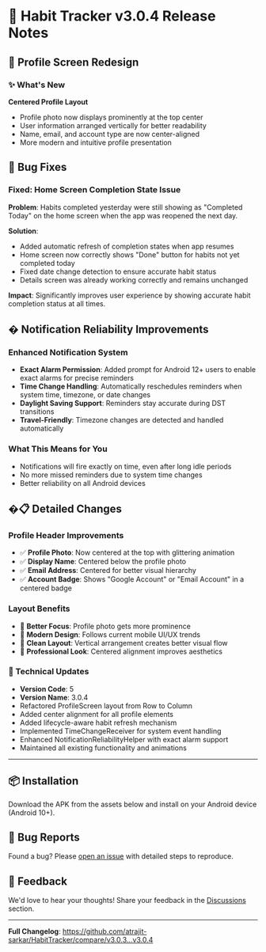 # 🎯 Habit Tracker v3.0.4 Release Notes

## 🎨 Profile Screen Redesign

### ✨ What's New

**Centered Profile Layout**
- Profile photo now displays prominently at the top center
- User information arranged vertically for better readability
- Name, email, and account type are now center-aligned
- More modern and intuitive profile presentation

## 🐛 Bug Fixes

### Fixed: Home Screen Completion State Issue
**Problem**: Habits completed yesterday were still showing as "Completed Today" on the home screen when the app was reopened the next day.

**Solution**: 
- Added automatic refresh of completion states when app resumes
- Home screen now correctly shows "Done" button for habits not yet completed today
- Fixed date change detection to ensure accurate habit status
- Details screen was already working correctly and remains unchanged

**Impact**: Significantly improves user experience by showing accurate habit completion status at all times.

## � Notification Reliability Improvements

### Enhanced Notification System
- **Exact Alarm Permission**: Added prompt for Android 12+ users to enable exact alarms for precise reminders
- **Time Change Handling**: Automatically reschedules reminders when system time, timezone, or date changes
- **Daylight Saving Support**: Reminders stay accurate during DST transitions
- **Travel-Friendly**: Timezone changes are detected and handled automatically

### What This Means for You
- Notifications will fire exactly on time, even after long idle periods
- No more missed reminders due to system time changes
- Better reliability on all Android devices

## �📋 Detailed Changes

### Profile Header Improvements
- ✅ **Profile Photo**: Now centered at the top with glittering animation
- ✅ **Display Name**: Centered below the profile photo
- ✅ **Email Address**: Centered for better visual hierarchy
- ✅ **Account Badge**: Shows "Google Account" or "Email Account" in a centered badge

### Layout Benefits
- 🎯 **Better Focus**: Profile photo gets more prominence
- 📱 **Modern Design**: Follows current mobile UI/UX trends
- 🌟 **Clean Layout**: Vertical arrangement creates better visual flow
- 💎 **Professional Look**: Centered alignment improves aesthetics

### 🔧 Technical Updates
- **Version Code**: 5
- **Version Name**: 3.0.4
- Refactored ProfileScreen layout from Row to Column
- Added center alignment for all profile elements
- Added lifecycle-aware habit refresh mechanism
- Implemented TimeChangeReceiver for system event handling
- Enhanced NotificationReliabilityHelper with exact alarm support
- Maintained all existing functionality and animations

---

## 📦 Installation

Download the APK from the assets below and install on your Android device (Android 10+).

## 🐛 Bug Reports

Found a bug? Please [open an issue](https://github.com/atrajit-sarkar/HabitTracker/issues) with detailed steps to reproduce.

## 💬 Feedback

We'd love to hear your thoughts! Share your feedback in the [Discussions](https://github.com/atrajit-sarkar/HabitTracker/discussions) section.

---

**Full Changelog**: https://github.com/atrajit-sarkar/HabitTracker/compare/v3.0.3...v3.0.4

